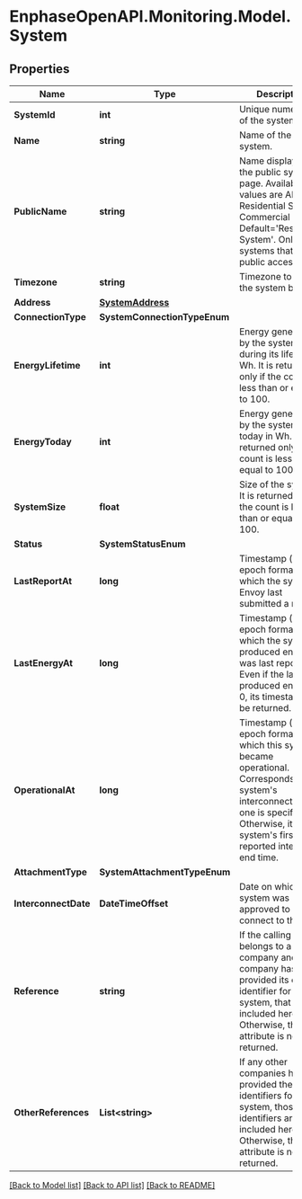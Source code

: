 # EnphaseOpenAPI.Monitoring.Model.System

## Properties

Name | Type | Description | Notes
------------ | ------------- | ------------- | -------------
**SystemId** | **int** | Unique numeric ID of the system. | [optional] 
**Name** | **string** | Name of the system. | [optional] 
**PublicName** | **string** | Name displayed on the public system page. Available values are All, Residential System, Commercial etc. Default&#x3D;&#39;Residential System&#39;. Only for systems that allow public access. | [optional] 
**Timezone** | **string** | Timezone to which the system belongs. | [optional] 
**Address** | [**SystemAddress**](SystemAddress.md) |  | [optional] 
**ConnectionType** | **SystemConnectionTypeEnum** |  | [optional] 
**EnergyLifetime** | **int** | Energy generated by the system during its lifetime in Wh. It is returned only if the count is less than or equal to 100. | [optional] 
**EnergyToday** | **int** | Energy generated by the system today in Wh. It is returned only if the count is less than or equal to 100. | [optional] 
**SystemSize** | **float** | Size of the system. It is returned only if the count is less than or equal to 100. | [optional] 
**Status** | **SystemStatusEnum** |  | [optional] 
**LastReportAt** | **long** | Timestamp (in epoch format) at which the system&#39;s Envoy last submitted a report. | [optional] 
**LastEnergyAt** | **long** | Timestamp (in epoch format) at which the system&#39;s produced energy was last reported. Even if the last produced energy is 0, its timestamp will be returned. | [optional] 
**OperationalAt** | **long** | Timestamp (in epoch format) at which this system became operational. Corresponds to the system&#39;s interconnect time, if one is specified. Otherwise, it is the system&#39;s first reported interval end time. | [optional] 
**AttachmentType** | **SystemAttachmentTypeEnum** |  | [optional] 
**InterconnectDate** | **DateTimeOffset** | Date on which the system was approved to connect to the grid. | [optional] 
**Reference** | **string** | If the calling user belongs to a company and that company has provided its own identifier for a system, that ID is included here. Otherwise, this attribute is not returned. | [optional] 
**OtherReferences** | **List&lt;string&gt;** | If any other companies have provided their own identifiers for a system, those identifiers are included here. Otherwise, this attribute is not returned. | [optional] 

[[Back to Model list]](../README.md#documentation-for-models) [[Back to API list]](../README.md#documentation-for-api-endpoints) [[Back to README]](../README.md)

